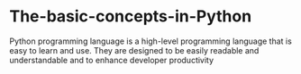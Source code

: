 # The-basic-concepts-in-Python
Python programming language is a high-level programming language that is easy to learn and use. They are designed to be easily readable and understandable and to enhance developer productivity
